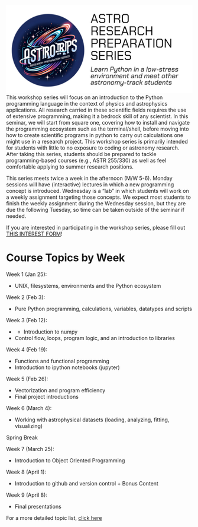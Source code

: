 ![logo for the astro rps seminar](./astro-rps-header-github.png)
This workshop series will focus on an introduction to the Python programming language in the context of physics and astrophysics applications. All research carried in these scientific fields requires the use of extensive programming, making it a bedrock skill of any scientist. In this seminar, we will start from square one, covering how to install and navigate the programming ecosystem such as the terminal/shell, before moving into how to create scientific programs in python to carry out calculations one might use in a research project. This workshop series is primarily intended for students with little to no exposure to coding or astronomy research. After taking this series, students should be prepared to tackle programming-based courses (e.g., ASTR 255/330) as well as feel comfortable applying to summer research positions. 

This series meets twice a week in the afternoon (M/W 5-6). Monday sessions will have (interactive) lectures in which a new programming concept is introduced. Wednesday is a “lab” in which students will work on a weekly assignment targeting those concepts. We expect most students to finish the weekly assignment during the Wednesday session, but they are due the following Tuesday, so time can be taken outside of the seminar if needed. 

If you are interested in participating in the workshop series, please fill out [THIS INTEREST FORM](https://docs.google.com/forms/d/e/1FAIpQLSd5Kjj2lQ1-8akgA2wnE0ozxFur9A3FQNpgcKvR3k27POCGPg/viewform?usp=sf_link)!

# Course Topics by Week 

Week 1 (Jan 25): 
- UNIX, filesystems, environments and the Python ecosystem

Week 2 (Feb 3): 
- Pure Python programming, calculations, variables, datatypes and scripts 

Week 3 (Feb 12): 
- - Introduction to numpy
- Control flow, loops, program logic, and an introduction to libraries

Week 4 (Feb 19): 
- Functions and functional programming
- Introduction to ipython notebooks (jupyter)

Week 5 (Feb 26): 
- Vectorization and program efficiency
- Final project introductions 

Week 6 (March 4): 
-  Working with astrophysical datasets (loading, analyzing, fitting, visualizing)

Spring Break 

Week 7 (March 25): 
- Introduction to Object Oriented Programming 

Week 8 (April 1): 
- Introduction to github and version control + Bonus Content

Week 9 (April 8): 
- Final presentations 

For a more detailed topic list, [click here](http://astro-rps.github.io/topiclist.md)
